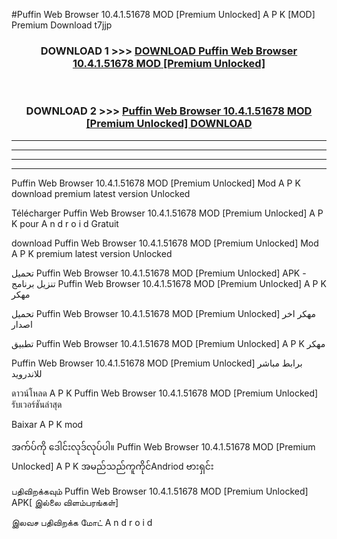 #Puffin Web Browser 10.4.1.51678 MOD [Premium Unlocked] A P K [MOD] Premium Download t7jjp



<div align="center">

<h3>DOWNLOAD 1 >>> <a href="https://teeasianyam.web.app?sq=Puffin Web Browser 10.4.1.51678 MOD [Premium Unlocked]">DOWNLOAD Puffin Web Browser 10.4.1.51678 MOD [Premium Unlocked] </a></h3><br>

<h3>DOWNLOAD 2 >>> <a href="https://teeasianyam.web.app?sq=Puffin Web Browser 10.4.1.51678 MOD [Premium Unlocked] ">Puffin Web Browser 10.4.1.51678 MOD [Premium Unlocked]  DOWNLOAD </a></h3>

</div>


----------------------------------------------------------

----------------------------------------------------------

----------------------------------------------------------

----------------------------------------------------------


Puffin Web Browser 10.4.1.51678 MOD [Premium Unlocked]  Mod A P K download premium latest version Unlocked

Télécharger Puffin Web Browser 10.4.1.51678 MOD [Premium Unlocked]  A P K pour A n d r o i d Gratuit

download Puffin Web Browser 10.4.1.51678 MOD [Premium Unlocked]  Mod A P K premium latest version Unlocked

تحميل Puffin Web Browser 10.4.1.51678 MOD [Premium Unlocked]  APK - تنزيل برنامج Puffin Web Browser 10.4.1.51678 MOD [Premium Unlocked]  A P K مهكر

تحميل Puffin Web Browser 10.4.1.51678 MOD [Premium Unlocked]  مهكر اخر اصدار

تطبيق Puffin Web Browser 10.4.1.51678 MOD [Premium Unlocked]  A P K مهكر

Puffin Web Browser 10.4.1.51678 MOD [Premium Unlocked]  برابط مباشر للاندرويد

ดาวน์โหลด A P K Puffin Web Browser 10.4.1.51678 MOD [Premium Unlocked]  รับเวอร์ชันล่าสุด

Baixar A P K mod

အက်ပ်ကို ဒေါင်းလုဒ်လုပ်ပါ။ Puffin Web Browser 10.4.1.51678 MOD [Premium Unlocked]  A P K အမည်သည်ကူကိုင်Andriod ဗားရှင်း

பதிவிறக்கவும் Puffin Web Browser 10.4.1.51678 MOD [Premium Unlocked]  APK[ இல்லை விளம்பரங்கள்] 
 
இலவச பதிவிறக்க மோட் A n d r o i d



